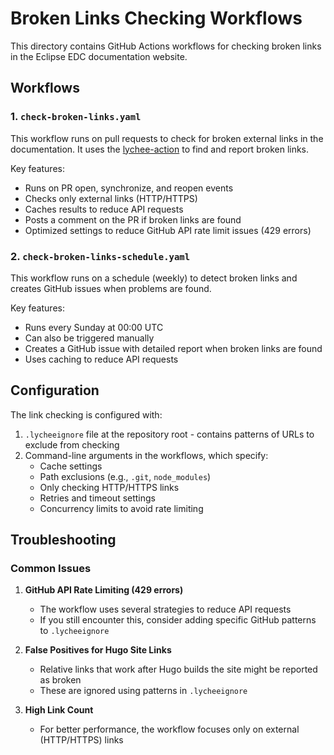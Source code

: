 # Broken Links Checking Workflows

This directory contains GitHub Actions workflows for checking broken links in the Eclipse EDC documentation website.

## Workflows

### 1. `check-broken-links.yaml`

This workflow runs on pull requests to check for broken external links in the documentation. It uses the [lychee-action](https://github.com/lycheeverse/lychee-action) to find and report broken links.

Key features:
- Runs on PR open, synchronize, and reopen events
- Checks only external links (HTTP/HTTPS)
- Caches results to reduce API requests
- Posts a comment on the PR if broken links are found
- Optimized settings to reduce GitHub API rate limit issues (429 errors)

### 2. `check-broken-links-schedule.yaml`

This workflow runs on a schedule (weekly) to detect broken links and creates GitHub issues when problems are found.

Key features:
- Runs every Sunday at 00:00 UTC
- Can also be triggered manually
- Creates a GitHub issue with detailed report when broken links are found
- Uses caching to reduce API requests

## Configuration

The link checking is configured with:

1. `.lycheeignore` file at the repository root - contains patterns of URLs to exclude from checking
2. Command-line arguments in the workflows, which specify:
   - Cache settings
   - Path exclusions (e.g., `.git`, `node_modules`)
   - Only checking HTTP/HTTPS links
   - Retries and timeout settings
   - Concurrency limits to avoid rate limiting

## Troubleshooting

### Common Issues

1. **GitHub API Rate Limiting (429 errors)**
   - The workflow uses several strategies to reduce API requests
   - If you still encounter this, consider adding specific GitHub patterns to `.lycheeignore`

2. **False Positives for Hugo Site Links**
   - Relative links that work after Hugo builds the site might be reported as broken
   - These are ignored using patterns in `.lycheeignore`

3. **High Link Count**
   - For better performance, the workflow focuses only on external (HTTP/HTTPS) links 